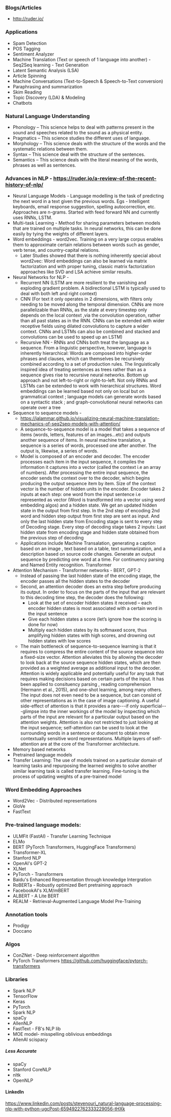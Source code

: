 ### Blogs/Articles
* http://ruder.io/

### Applications
* Spam Detection
* POS Tagging
* Sentiment Analyzer
* Machine Translation (Text or speech of 1 language into another) - Seq2Seq learning - Text Generation
* Latent Semantic Analysis (LSA)
* Article Spinning
* Machine Conversations (Text-to-Speech & Speech-to-Text conversion)
* Paraphrasing and summarization
* Skim Reading
* Topic Discovery (LDA) & Modeling 
* Chatbots

### Natural Language Understanding
* Phonology – This science helps to deal with patterns present in the sound and speeches related to the sound as a physical entity. 
* Pragmatics – This science studies the different uses of language.
* Morphology – This science deals with the structure of the words and the systematic relations between them.
* Syntax – This science deal with the structure of the sentences.
* Semantics – This science deals with the literal meaning of the words, phrases as well as sentences.

### Advances in NLP - https://ruder.io/a-review-of-the-recent-history-of-nlp/
* Neural Language Models - Language modelling is the task of predicting the next word in a text given the previous words. Egs - Intelligent keyboards, email response suggestion, spelling autocorrection, etc. Approaches are n-grams. Started with feed forward NN and currently uses RNNs, LSTM. 
* Multi-task Learning - Method for sharing parameters between models that are trained on multiple tasks. In neural networks, this can be done easily by tying the weights of different layers.
* Word embeddings - word2vec. Training on a very large corpus enables them to approximate certain relations between words such as gender, verb tense, and country-capital relations. </br>
  * Later Studies showed that there is nothing inherently special about word2vec: Word embeddings can also be learned via matrix factorization and with proper tuning, classic matrix factorization approaches like SVD and LSA achieve similar results.
* Neural Networks for NLP - 
  * Recurrent NN (LSTM are more resilient to the vanishing and exploding gradient problem. A bidirectional LSTM is typically used to deal with both left and right context)
  * CNN (For text it only operates in 2 dimensions, with filters only needing to be moved along the temporal dimension. CNNs are more parallelizable than RNNs, as the state at every timestep only depends on the local context ,via the convolution operation, rather than all past states as in the RNN. CNNs can be extended with wider receptive fields using dilated convolutions to capture a wider context. CNNs and LSTMs can also be combined and stacked and convolutions can be used to speed up an LSTM) 
  * Recursive NN - RNNs and CNNs both treat the language as a sequence. From a linguistic perspective, however, language is inherently hierarchical: Words are composed into higher-order phrases and clauses, which can themselves be recursively combined according to a set of production rules. The linguistically inspired idea of treating sentences as trees rather than as a sequence gives rise to recursive neural networks. Bottom up approach and not left-to-right or right-to-left. Not only RNNs and LSTMs can be extended to work with hierarchical structures. Word embeddings can be learned based not only on local but on grammatical context ; language models can generate words based on a syntactic stack ; and graph-convolutional neural networks can operate over a tree 
* Sequence to sequence models -
  * https://jalammar.github.io/visualizing-neural-machine-translation-mechanics-of-seq2seq-models-with-attention/
  * A sequence-to-sequence model is a model that takes a sequence of items (words, letters, features of an images…etc) and outputs another sequence of items. In neural machine translation, a sequence is a series of words, processed one after another. The output is, likewise, a series of words. 
  * Model is composed of an encoder and decoder. The encoder processes each item in the input sequence, it compiles the information it captures into a vector (called the context i.e an array of numbers). After processing the entire input sequence, the encoder sends the context over to the decoder, which begins producing the output sequence item by item. Size of the context vector is the number of hidden units in the encoder. Encoder takes 2 inputs at each step: one word from the input sentence i.e represented as vector (Word is trandformed into a vector using word embedding algos) and a hidden state. We get an updated hidden state in the output from first step. In the 2nd step of encoding 2nd word and hidden step output from first step are sent as input. And only the last hidden state from Encoding stage is sent to every step of Decoding stage. Every step of decoding stage takes 2 inputs: Last hidden state from encoding stage and hidden state obtained from the previous step of decoding 
  * Applications include Machine Transalation, generating a caption based on an image , text based on a table, text summarization, and a description based on source code changes.   Generate an output sequence by predicting one word at a time. For continuency parsing and Named Entity recognition. Transformer 
* Attention Mechanism - Transformer networks - BERT, GPT-2 </br>
  * Instead of passing the last hidden state of the encoding stage, the encoder passes all the hidden states to the decoder
  * Second, an attention decoder does an extra step before producing its output. In order to focus on the parts of the input that are relevant to this decoding time step, the decoder does the following:
    * Look at the set of encoder hidden states it received – each encoder hidden states is most associated with a certain word in the input sentence
    * Give each hidden states a score (let’s ignore how the scoring is done for now)
    * Multiply each hidden states by its softmaxed score, thus amplifying hidden states with high scores, and drowning out hidden states with low scores
  * The main bottleneck of sequence-to-sequence learning is that it requires to compress the entire content of the source sequence into a fixed-size vector. Attention alleviates this by allowing the decoder to look back at the source sequence hidden states, which are then provided as a weighted average as additional input to the decoder. Attention is widely applicable and potentially useful for any task that requires making decisions based on certain parts of the input. It has been applied to consituency parsing , reading comprehension (Hermann et al., 2015), and one-shot learning, among many others. The input does not even need to be a sequence, but can consist of other representations as in the case of image captioning. A useful side-effect of attention is that it provides a rare---if only superficial---glimpse into the inner workings of the model by inspecting which parts of the input are relevant for a particular output based on the attention weights. Attention is also not restricted to just looking at the input sequence; self-attention can be used to look at the surrounding words in a sentence or document to obtain more contextually sensitive word representations. Multiple layers of self-attention are at the core of the Transformer architecture.
* Memory based networks
* Pretrained language models
* Transfer Learning: The use of models trained on a particular domain of learning tasks and repurposing the learned weights to solve another similar learning task is called transfer learning. Fine-tuning is the process of updating weights of a pre-trained model

### Word Embedding Approaches
* Word2Vec - Distributed representations
* GloVe
* FastText

### Pre-trained language models:
* ULMFit (FastAI) - Transfer Learning Technique
* ELMo
* BERT (PyTorch Transformers, HuggingFace Transformers) 
* Transformer-XL
* Stanford NLP
* OpenAI's GPT-2
* XLNet
* PyTorch - Transformers
* Baidu's Enhanced Representation through knowledge Intergration
* RoBERTa - Robustly optimized Bert pretraining approach
* FacebookAI's XLM/mBERT
* ALBERT - A Lite BERT
* REALM - Retrieval-Augmented Language Model Pre-Training 



### Annotation tools
* Prodigy
* Doccano



### Algos
* ConZNet - Deep reinforcement algorithm
* PyTorch Transformers https://github.com/huggingface/pytorch-transformers

### Libraries
* Spark NLP
* TensorFlow
* Keras
* PyTorch
* Spark NLP
* spaCy
* AllenNLP
* FastText - FB's NLP lib
* MOE model- misspelling oblivious embeddings
* AllenAI scispacy

##### Less Accurate 
* spaCy
* Stanford CoreNLP
* nltk
* OpenNLP

#### LinkedIn
https://www.linkedin.com/posts/stevenouri_natural-language-processing-nlp-with-python-ugcPost-6594922762333229056-tHXk










